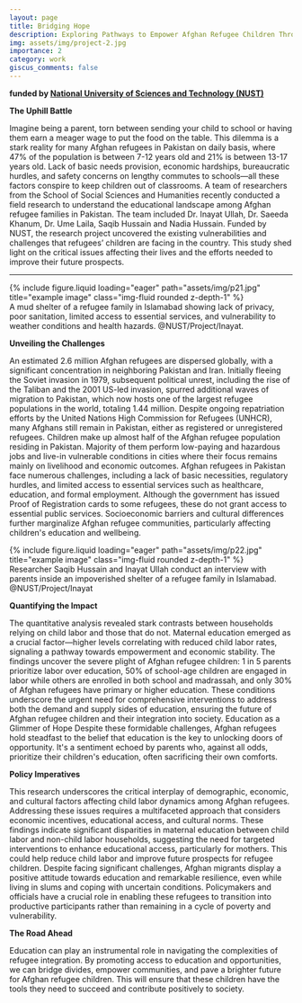 ```yaml
---
layout: page
title: Bridging Hope
description: Exploring Pathways to Empower Afghan Refugee Children Through Education in Pakistan
img: assets/img/project-2.jpg
importance: 2
category: work
giscus_comments: false
---
```


**funded by [National University of Sciences and Technology (NUST)](https://nust.edu.pk/)**

**The Uphill Battle**

Imagine being a parent, torn between sending your child to school or having them earn a meager wage to put the food on the table. This dilemma is a stark reality for many Afghan refugees in Pakistan on daily basis, where 47% of the population is between 7-12 years old and 21% is between 13-17 years old. Lack of basic needs provision, economic hardships, bureaucratic hurdles, and safety concerns on lengthy commutes to schools—all these factors conspire to keep children out of classrooms.
A team of researchers from the School of Social Sciences and Humanities recently conducted a field research to understand the educational landscape among Afghan refugee families in Pakistan. The team included Dr. Inayat Ullah, Dr. Saeeda Khanum, Dr. Ume Laila, Saqib Hussain and Nadia Hussain. Funded by NUST, the research project uncovered the existing vulnerabilities and challenges that refugees’ children are facing in the country. This study shed light on the critical issues affecting their lives and the efforts needed to improve their future prospects.

---

<div class="row">
    <div class="col-sm mt-3 mt-md-0">
        {% include figure.liquid loading="eager" path="assets/img/p21.jpg" title="example image" class="img-fluid rounded z-depth-1" %}
    </div>
</div>
<div class="caption">
A mud shelter of a refugee family in Islamabad showing lack of privacy, poor sanitation, limited access to essential services, and vulnerability to weather conditions and health hazards. @NUST/Project/Inayat.
</div>

**Unveiling the Challenges**

An estimated 2.6 million Afghan refugees are dispersed globally, with a significant concentration in neighboring Pakistan and Iran. Initially fleeing the Soviet invasion in 1979, subsequent political unrest, including the rise of the Taliban and the 2001 US-led invasion, spurred additional waves of migration to Pakistan, which now hosts one of the largest refugee populations in the world, totaling 1.44 million. Despite ongoing repatriation efforts by the United Nations High Commission for Refugees (UNHCR), many Afghans still remain in Pakistan, either as registered or unregistered refugees. Children make up almost half of the Afghan refugee population residing in Pakistan. Majority of them perform low-paying and hazardous jobs and live-in vulnerable conditions in cities where their focus remains mainly on livelihood and economic outcomes.
Afghan refugees in Pakistan face numerous challenges, including a lack of basic necessities, regulatory hurdles, and limited access to essential services such as healthcare, education, and formal employment. Although the government has issued Proof of Registration cards to some refugees, these do not grant access to essential public services. Socioeconomic barriers and cultural differences further marginalize Afghan refugee communities, particularly affecting children's education and wellbeing.

<div class="row justify-content-sm-center">
    <div class="col-sm-8 mt-3 mt-md-0">
        {% include figure.liquid loading="eager" path="assets/img/p22.jpg" title="example image" class="img-fluid rounded z-depth-1" %}
    </div>
</div>
<div class="caption">
   Researcher Saqib Hussain and Inayat Ullah conduct an interview with parents inside an impoverished shelter of a refugee family in Islamabad. @NUST/Project/Inayat 
</div>

**Quantifying the Impact**

The quantitative analysis revealed stark contrasts between households relying on child labor and those that do not. Maternal education emerged as a crucial factor—higher levels correlating with reduced child labor rates, signaling a pathway towards empowerment and economic stability. The findings uncover the severe plight of Afghan refugee children: 1 in 5 parents prioritize labor over education, 50% of school-age children are engaged in labor while others are enrolled in both school and madrassah, and only 30% of Afghan refugees have primary or higher education. These conditions underscore the urgent need for comprehensive interventions to address both the demand and supply sides of education, ensuring the future of Afghan refugee children and their integration into society.
Education as a Glimmer of Hope
Despite these formidable challenges, Afghan refugees hold steadfast to the belief that education is the key to unlocking doors of opportunity. It's a sentiment echoed by parents who, against all odds, prioritize their children's education, often sacrificing their own comforts.

**Policy Imperatives**

This research underscores the critical interplay of demographic, economic, and cultural factors affecting child labor dynamics among Afghan refugees. Addressing these issues requires a multifaceted approach that considers economic incentives, educational access, and cultural norms. These findings indicate significant disparities in maternal education between child labor and non-child labor households, suggesting the need for targeted interventions to enhance educational access, particularly for mothers. This could help reduce child labor and improve future prospects for refugee children. Despite facing significant challenges, Afghan migrants display a positive attitude towards education and remarkable resilience, even while living in slums and coping with uncertain conditions. Policymakers and officials have a crucial role in enabling these refugees to transition into productive participants rather than remaining in a cycle of poverty and vulnerability.

**The Road Ahead**

Education can play an instrumental role in navigating the complexities of refugee integration. By promoting access to education and opportunities, we can bridge divides, empower communities, and pave a brighter future for Afghan refugee children. This will ensure that these children have the tools they need to succeed and contribute positively to society.
